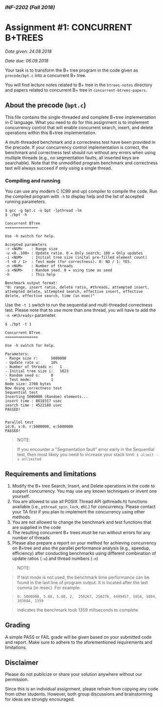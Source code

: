 ### _INF-2202 (Fall 2018)_
# Assignment #1: CONCURRENT B+TREES

_Date given: 24.08.2018_

_Date due: 06.09.2018_

Your task is to transform the B+ tree program in the code given as `precode/bpt.c` into a concurrent B+ tree.

You will find lecture notes related to B+ tree in the `btrees-notes` directory and papers related to concurrent B+ tree in `concurrent-btrees-papers`.

## About the precode (`bpt.c`)

This file contains the single-threaded and complete B+tree implementation in C language. What you need to do for this assignment is to implement concurrency control that will enable concurrent search, insert, and delete operations within this B+tree implementation.

A multi-threaded benchmark and a correctness test have been provided in the precode. If your concurrency control implementation is correct, the benchmark and correctness test should run without any errors when using multiple threads (e.g., no segmentation faults, all inserted keys are searchable). Note that the unmodified program benchmark and correctness test will always succeed if only using a single thread.

### Compiling and running

You can use any modern C (C99 and up) compiler to compile the code. Run the compiled program with `-h` to display help and the list of accepted running parameters.

```term
$ gcc -g bpt.c -o bpt -lpthread -lm
$ ./bpt -h

Concurrent BTree
===============

Use -h switch for help.

Accepted parameters
-r <NUM>    : Range size
-u <0..100> : Update ratio. 0 = Only search; 100 = Only updates
-i <NUM>    : Initial tree size (inital pre-filled element count)
-t <0 / 1>  : Test mode (for correctness). 0: NO / 1: YES.
-n <NUM>    : Number of threads
-s <NUM>    : Random seed. 0 = using time as seed
-h          : This help

Benchmark output format:
"0: range, insert ratio, delete ratio, #threads, attempted insert, attempted delete, attempted search, effective insert, effective delete, effective search, time (in msec)"
```

Use the `-t 1` switch to run the sequential and multi-threaded correctness test. Please note that to use more than one thread, you will have to add the `-n <#threads>` parameter.

```term
$ ./bpt -t 1

Concurrent BTree
===============

Use -h switch for help.

Parameters:
- Range size r:		 5000000
- Update rate u:	 10%
- Number of threads n:	 1
- Initial tree size i:	 1023
- Random seed s:	 0
- Test mode:		 1
Node size: 2708 bytes
Now doing correctness test
Sequential test
Inserting 5000000 (Random) elements...
insert time : 8618317 usec
search time : 4522180 usec
PASSED!


Parallel test
id:0, s:0, r:5000000, e:5000000
PASSED!
```
> NOTE:

> If you encounter a "Segmentation fault" error early in the Sequential test, then most likely you need to increase your stack limit:
> `$ ulimit -s unlimited`

## Requirements and limitations

1. Modify the B+ tree Search, Insert, and Delete operations in the code to support concurrency. You may use any known techniques or invent one yourself.
2. You are allowed to use all POSIX Thread API (pthreads.h) functions available (i.e., `pthread_spin_lock`, etc.) for concurrency. Please contact your TA first if you plan to implement the concurrency using other methods
3. You are not allowed to change the benchmark and test functions that are supplied in the code
4. The resulting concurrent B+ trees must be run without errors for any number of threads
5. Please also prepare a report on your method for achieving concurrency on B+tree and also the parallel performance analysis (e.g., speedup, efficiency) after conducting benchmarks using different combination of update ratios (`-u`) and thread numbers (`-n`)

> NOTE:

> If test mode is not used, the benchmark time performance can be found in the last line of program output. It is located after the last comma (in msec). For example:

> `0: 5000000, 5.00, 5.00, 2,  250267, 250276, 4499457, 5858, 5894, 103604, 1359`

> indicates the benchmark took 1359 miliseconds to complete

## Grading
A simple PASS or FAIL grade will be given based on your submitted code and report. Make sure to adhere to the aforementioned requirements and limitations.

## Disclaimer
Please do not publicize or share your solution anywhere without our permission.

Since this is an individual assignment, please refrain from copying any code from other students. However, both group discussions and brainstorming for ideas are strongly encouraged.
